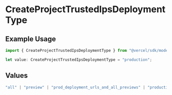 # CreateProjectTrustedIpsDeploymentType

## Example Usage

```typescript
import { CreateProjectTrustedIpsDeploymentType } from "@vercel/sdk/models/createprojectop.js";

let value: CreateProjectTrustedIpsDeploymentType = "production";
```

## Values

```typescript
"all" | "preview" | "prod_deployment_urls_and_all_previews" | "production"
```